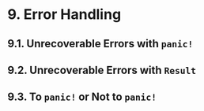 # 9. Error Handling

## 9.1. Unrecoverable Errors with `panic!`

## 9.2. Unrecoverable Errors with `Result`

## 9.3. To `panic!` or Not to `panic!`
